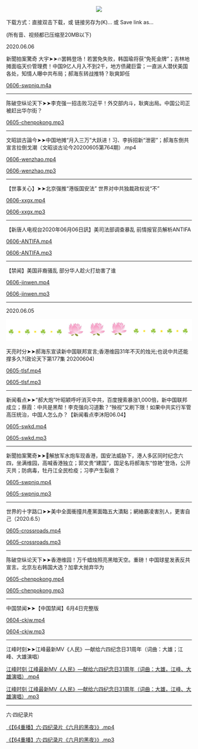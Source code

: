 <div align="center"><a href="https://bit.ly/2VIs51L"><IMG SRC="https://github.com/gofanben/gm/blob/master/img-2/swspip.jpg" width=640></a></div>
</p>


下载方式：直接双击下载，或 链接另存为(K)... 或 Save link as...

(所有音、视频都已压缩至20MB以下)

2020.06.06

 <!-- 中国禁闻➤➤【中国禁闻】6月5日完整版

<a href="https://github.com/gofanben/gm/blob/master/git-download/0604-ckjw.mp4"> 0604-ckjw.mp4</a>

<a href="https://github.com/gofanben/gm/blob/master/git-download/0604-ckjw.mp3"> 0604-ckjw.mp3</a>
<hr> -->


新聞拍案驚奇 大宇➤➤🔥罢韩登场！若罢免失败，韩国瑜将获“免死金牌”；吉林地摊面临天价管理费！中国9亿人月入不到2千，地方债藏巨雷；一直派人潜伏美国各处，知情人曝中共布局；郝海东转战推特？耿爽卸任

<a href="https://github.com/gofanben/gm/blob/master/git-download/0606-swpnjq.m4a"> 0606-swpnjq.m4a</a>
<hr>

陈破空纵论天下➤➤李克强一招击败习近平！外交部内斗，耿爽出局。中国公司正被赶出华尔街？

<a href="https://github.com/gofanben/gm/blob/master/git-download/0606-chenpokong.mp3"> 0605-chenpokong.mp3</a>
<hr>

文昭談古論今➤➤中国地摊“月入三万”大跃进！习、李拆招新“泄密”；郝海东倒共宣言拉倒戈潮（文昭谈古论今20200605第764期）.mp4

<a href="https://github.com/gofanben/gm/blob/master/git-download/0606-wenzhao.mp4"> 0606-wenzhao.mp4</a>

<a href="https://github.com/gofanben/gm/blob/master/git-download/0606-wenzhao.mp3"> 0606-wenzhao.mp3</a>
<hr>

【世事关心】➤➤北京强推“港版国安法” 世界对中共独裁政权说“不”

<a href="https://github.com/gofanben/gm/blob/master/git-download/0606-xxgx.mp4"> 0606-xxgx.mp4</a>

<a href="https://github.com/gofanben/gm/blob/master/git-download/0606-xxgx.mp3">0606-xxgx.mp3</a>
<hr>

【新唐人电视台2020年06月06日訊】美司法部调查暴乱 前情报官员解析ANTIFA 

<a href="https://github.com/gofanben/gm/blob/master/git-download/0606-ANTIFA.mp4"> 0606-ANTIFA.mp4</a>

<a href="https://github.com/gofanben/gm/blob/master/git-download/0606-ANTIFA.mp3">0606-ANTIFA.mp3</a>
<hr>

【禁闻】美国非裔骚乱 部分华人趁火打劫害了谁 

<a href="https://github.com/gofanben/gm/blob/master/git-download/0606-jinwen.mp4?raw=true"> 0606-jinwen.mp4</a>

<a href="https://github.com/gofanben/gm/blob/master/git-download/0606-jinwen.mp3?raw=true">0606-jinwen.mp3</a>
<hr>

2020.06.05

<div align="center"><IMG SRC="img/fngrchn3.jpg" width=580></div></p>

天亮时分➤➤郝海东宣读新中国联邦宣言;香港维园31年不灭的烛光;也说中共还能撑多久?(政论天下第177集 20200604)

<a href="https://github.com/gofanben/gm/blob/master/git-download/0605-tlsf.mp4"> 0605-tlsf.mp4</a>


<a href="https://github.com/gofanben/gm/blob/master/git-download/0605-tlsf.mp3"> 0605-tlsf.mp3</a>
<hr>

新闻看点➤➤“郝大炮”叶昭颖呼吁消灭中共，百度搜索暴涨1,000倍，新中国联邦成立；蔡霞：中共是黑帮！李克强向习道歉？“殃视”又刷下限！如果中共实行军管高压统治，中国人怎么办？【新闻看点李沐阳06.04】

<a href="https://github.com/gofanben/gm/blob/master/git-download/0605-swkd.mp4"> 0605-swkd.mp4</a>

<a href="https://github.com/gofanben/gm/blob/master/git-download/0605-swkd.mp3"> 0605-swkd.mp3</a>
<hr>

新聞拍案驚奇➤➤🚨解放军水炮车现香港，国安法威胁下，港人多区同时纪念六四，坐满维园，高喊香港独立；郭文贵“建国”，国足名将郝海东“惊艳”登场，公开灭共；防病毒，牡丹江全民检疫；习李产生裂痕？

<a href="https://github.com/gofanben/gm/blob/master/git-download/0605-swpnjq.mp4"> 0605-swpnjq.mp4</a>

<a href="https://github.com/gofanben/gm/blob/master/git-download/0605-swpnjq.mp3"> 0605-swpnjq.mp3</a>
<hr>

世界的十字路口➤➤美中全面衝撞共產黨面臨五大潰點；網絡霸凌害別人，更害自己（2020.6.5）

<a href="https://github.com/gofanben/gm/blob/master/git-download/0605-crossroads.mp4"> 0605-crossroads.mp4</a>

<a href="https://github.com/gofanben/gm/blob/master/git-download/0605-crossroads.mp3"> 0605-crossroads.mp3</a>
<hr>

陈破空纵论天下➤➤香港维园！万千蜡烛照亮黑暗天空。重磅！中国球星发表反共宣言。北京左右韩国大选？加拿大抛弃华为

<a href="https://github.com/gofanben/gm/blob/master/git-download/0605-chenpokong.mp4"> 0605-chenpokong.mp4</a>

<a href="https://github.com/gofanben/gm/blob/master/git-download/0605-chenpokong.mp3"> 0605-chenpokong.mp3</a>
<hr>

中国禁闻➤➤【中国禁闻】6月4日完整版

<a href="https://github.com/gofanben/gm/blob/master/git-download/0604-ckjw.mp4"> 0604-ckjw.mp4</a>

<a href="https://github.com/gofanben/gm/blob/master/git-download/0604-ckjw.mp3"> 0604-ckjw.mp3</a>
<hr>


江峰时刻➤➤江峰最新MV《人民》—献给六四纪念日31周年（词曲：大雄；江峰、大雄演唱）

<a href="https://github.com/gofanben/gm/blob/master/git-download/%E6%B1%9F%E5%B3%B0%E6%9C%80%E6%96%B0MV%E3%80%8A%E4%BA%BA%E6%B0%91%E3%80%8B%E2%80%94%E7%8D%BB%E7%B5%A6%E5%85%AD%E5%9B%9B%E7%B4%80%E5%BF%B5%E6%97%A531%E9%80%B1%E5%B9%B4%EF%BC%88%E8%A9%9E%E6%9B%B2%EF%BC%9A%E5%A4%A7%E9%9B%84%EF%BC%8C%E6%B1%9F%E5%B3%B0%E3%80%81%E5%A4%A7%E9%9B%84%E6%BC%94%E5%94%B1%EF%BC%89.mp4">江峰时刻 江峰最新MV《人民》—献给六四纪念日31周年（词曲：大雄，江峰、大雄演唱）.mp4</a>

<a href="https://github.com/gofanben/gm/blob/master/git-download/%E6%B1%9F%E5%B3%B0%E6%9C%80%E6%96%B0MV%E3%80%8A%E4%BA%BA%E6%B0%91%E3%80%8B%E2%80%94%E7%8D%BB%E7%B5%A6%E5%85%AD%E5%9B%9B%E7%B4%80%E5%BF%B5%E6%97%A531%E9%80%B1%E5%B9%B4%EF%BC%88%E8%A9%9E%E6%9B%B2%EF%BC%9A%E5%A4%A7%E9%9B%84%EF%BC%8C%E6%B1%9F%E5%B3%B0%E3%80%81%E5%A4%A7%E9%9B%84%E6%BC%94%E5%94%B1%EF%BC%89.mp3"> 江峰时刻 江峰最新MV《人民》—献给六四纪念日31周年（词曲：大雄，江峰、大雄演唱）.mp3</a>
<hr>

六·四纪录片

<a href="https://github.com/gofanben/gm/blob/master/git-download/%E3%80%9064%E9%87%8D%E6%92%AD%E3%80%91%E5%85%AD%C2%B7%E5%9B%9B%E7%B4%80%E9%8C%84%E7%89%87%E3%80%8A%E5%85%AD%E6%9C%88%E7%9A%84%E9%BB%91%E5%A4%9C%E3%80%8B.mp4"> 《【64重播】六·四纪录片《六月的黑夜》》.mp4</a>


<a href="https://github.com/gofanben/gm/blob/master/git-download/%E3%80%9064%E9%87%8D%E6%92%AD%E3%80%91%E5%85%AD%C2%B7%E5%9B%9B%E7%B4%80%E9%8C%84%E7%89%87%E3%80%8A%E5%85%AD%E6%9C%88%E7%9A%84%E9%BB%91%E5%A4%9C%E3%80%8B.mp3"> 《【64重播】六·四纪录片《六月的黑夜》》.mp3</a>
